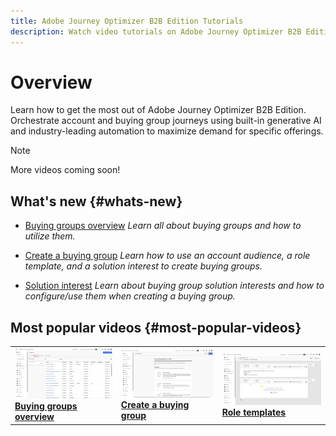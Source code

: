 ```yaml
---
title: Adobe Journey Optimizer B2B Edition Tutorials
description: Watch video tutorials on Adobe Journey Optimizer B2B Edition. Improve your understanding of how to orchestrate account and buying group journeys and more.
---
```


# Overview

Learn how to get the most out of Adobe Journey Optimizer B2B Edition. Orchestrate account and buying group journeys using built-in generative AI and industry-leading automation to maximize demand for specific offerings.

>[!NOTE]
>
>More videos coming soon!

## What's new {#whats-new}

* [Buying groups overview](/help/buying-groups/buying-groups-overview.md)
_Learn all about buying groups and how to utilize them._

* [Create a buying group](/help/buying-groups/create-a-buying-group.md)
_Learn how to use an account audience, a role template, and a solution interest to create buying groups._

* [Solution interest](/help/buying-groups/solution-interest.md)
_Learn about buying group solution interests and how to configure/use them when creating a buying group._

## Most popular videos {#most-popular-videos}

<table>
<tr>
<td>
<a href="/help/buying-groups/buying-groups-overview.md"><img alt="thumbnail image for the 'Buying groups overview' video" src="assets/buying-groups-overview.png"></a>
<div><a href="/help/buying-groups/buying-groups-overview.md"><strong>Buying groups overview</strong></a></div>
</td>
<td>
<a href="/help/buying-groups/create-a-buying-group.md"><img alt="thumbnail image for the 'Create a buying group' video" src="assets/create-a-buying-group.png"></a>
<div><a href="/help/buying-groups/create-a-buying-group.md"><strong>Create a buying group</strong></a></div>
</td>
<td>
<a href="/help/buying-groups/role-templates.md"><img alt="thumbnail image for the 'Role templates' video" src="assets/role-templates.png" /></a>
<div><a href="/help/buying-groups/role-templates.md"><strong>Role templates</strong></a></div>
</td>
</tr>
</table>
